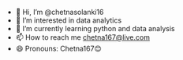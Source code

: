 - 👋 Hi, I’m @chetnasolanki16
- 👀 I’m interested in data analytics
- 🌱 I’m currently learning python and data analysis
- 📫 How to reach me chetna167@live.com
- 😄 Pronouns: Chetna167😊
<!---
chetnasolanki16/chetnasolanki16 is a ✨ special ✨ repository because its `README.md` (this file) appears on your GitHub profile.
You can click the Preview link to take a look at your changes.
--->
